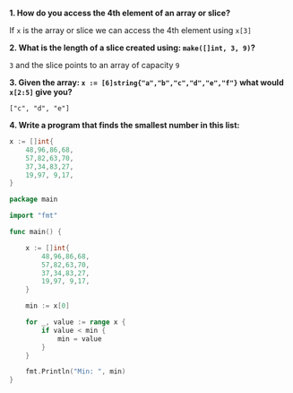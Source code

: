 **1. How do you access the 4th element of an array or slice?** 

If `x` is the array or slice we can access the 4th element using `x[3]`

**2. What is the length of a slice created using: `make([]int, 3, 9)`?**  

`3` and the slice points to an array of capacity `9`  

**3. Given the array: `x := [6]string{"a","b","c","d","e","f"}` what would
`x[2:5]` give you?**  

`["c", "d", "e"]`

**4. Write a program that finds the smallest number in this list:**
```go
x := []int{
    48,96,86,68,
    57,82,63,70,
    37,34,83,27,
    19,97, 9,17,
}
```

```go
package main

import "fmt"

func main() {

	x := []int{     
		48,96,86,68,
		57,82,63,70,
		37,34,83,27,
		19,97, 9,17,
	}

	min := x[0]

	for _, value := range x {
		if value < min {
			min = value
		}
	}

	fmt.Println("Min: ", min)
}

```
